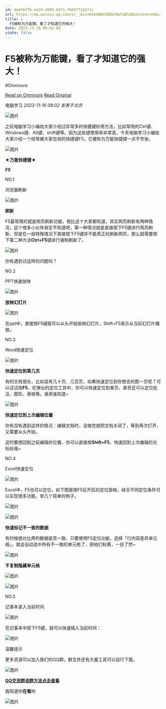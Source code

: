 ```yaml
---
id: ded76ff6-eb24-4809-8471-76857f1d171c
url: https://mp.weixin.qq.com/s?__biz=MzA4NDU3NDUzNw%3D%3D&ascene=64&clicktime=181684&enterid=181684&fasttmpl_flag=0&fasttmpl_fullversion=6957192-zh_CN-zip&fasttmpl_type=0&fontRatio=1&idx=3&mid=2651085979&passparam=searchid%3D17565930485279140594&pre_clickid=15152412157031624431-1700988733-018304&realreporttime=1700988733759&scene=26&search_click_id=15152412157031624431-1700988733-018304&sessionid=0&sn=69cee3bd9293dce5ad2b4e653c6013f8&subscene=343
title: |
  F5被称为万能键，看了才知道它的强大！
date: 2023-11-16 08:02:00
state: false
---
```


# F5被称为万能键，看了才知道它的强大！
#Omnivore

[Read on Omnivore](https://omnivore.app/me/https-mp-weixin-qq-com-s-biz-mz-a-4-ndu-3-nd-uz-nw-3-d-3-d-ascen-18c0ad48779)
[Read Original](https://mp.weixin.qq.com/s?__biz=MzA4NDU3NDUzNw%3D%3D&ascene=64&clicktime=181684&enterid=181684&fasttmpl_flag=0&fasttmpl_fullversion=6957192-zh_CN-zip&fasttmpl_type=0&fontRatio=1&idx=3&mid=2651085979&passparam=searchid%3D17565930485279140594&pre_clickid=15152412157031624431-1700988733-018304&realreporttime=1700988733759&scene=26&search_click_id=15152412157031624431-1700988733-018304&sessionid=0&sn=69cee3bd9293dce5ad2b4e653c6013f8&subscene=343)

 电脑学习 _2023-11-16 08:02_ _发表于北京_ 

![图片](https://proxy-prod.omnivore-image-cache.app/0x0,sJ_sap_v0qshFnWEBj30sldJG-7RMXSIckzznGySLpvk/https://mmbiz.qpic.cn/mmbiz_gif/rqH3avI7eOunLSEpoCH0MoVrjve26IJEqelUKagH6ID65Nxo8NWKTIec0G2j1rAIjETWDIhZicdfJCHSXW0X3rQ/640?wx_fmt=gif)  

之前电脑学习小编给大家介绍过非常多的快捷键妙用方法，比如常用的Ctrl键、Windows键、Alt键、shift键等。因为这些键使用率非常高，今天电脑学习小编给大家介绍一个经常被大家忽视的快捷键F5，它被称为万能快捷键一点不夸张。

![图片](https://proxy-prod.omnivore-image-cache.app/0x0,sy-b9HEf-BDrAj_qpnqLcPnhVvNSDaMtbg2paWhJ50NA/https://mmbiz.qpic.cn/mmbiz_jpg/rqH3avI7eOsl2CUqWMw5vhFRkNKia5PwuwKoeWxr5Hl9Uhb9c4vOz3xUXTXicxveggx4wmaOKoGhsBoDQu08sPHA/640?wx_fmt=jpeg)

**★万能快捷键★**

_**F5**_

NO.1

浏览器刷新

![图片](https://proxy-prod.omnivore-image-cache.app/0x0,sZPZqhqp2aFyYfh5zG43Vx5sJgDy5toby2NnD7CbmQkw/https://mmbiz.qpic.cn/mmbiz_gif/KzkuB2Hqt7PJKkfibvMd3wjQ3DA2padluica22g9icSNAVXXZ4MIRQceeoCtNVPNRr2LXp39yA53Jric9AsMfgaNpg/640?wx_fmt=gif)

**刷新**

F5最常用的就是网页刷新功能，相比这个大家都知道，其实网页刷新有两种情况，这个很多小伙伴肯定不知道吧，第一种情况就是直接按下F5键进行网页刷新，但是在一般特殊情况下直接按下F5键并不能真正的刷新网页，那么就需要按下第二种方法**Ctrl+F5**键进行强制刷新了。

![图片](https://proxy-prod.omnivore-image-cache.app/0x0,sOirxxd8_a4idydVFwjPCPC7FjCXmKldIMNcdZ6_xs28/https://mmbiz.qpic.cn/mmbiz_png/rqH3avI7eOuWicKAfg7M9en2XC3JMH9jrqnpnms3CIkS35OlOjcE2gMwlvHADgZOB7byy7F0nur345OG0icV4QibQ/640?wx_fmt=png)

你有遇到过这样的问题吗？

NO.2

PPT快速放映

![图片](https://proxy-prod.omnivore-image-cache.app/0x0,sZPZqhqp2aFyYfh5zG43Vx5sJgDy5toby2NnD7CbmQkw/https://mmbiz.qpic.cn/mmbiz_gif/KzkuB2Hqt7PJKkfibvMd3wjQ3DA2padluica22g9icSNAVXXZ4MIRQceeoCtNVPNRr2LXp39yA53Jric9AsMfgaNpg/640?wx_fmt=gif)

**放映幻灯片**

![图片](https://proxy-prod.omnivore-image-cache.app/0x0,sNLec2lQxzPsrYEJiUtRFsSOxsFXrADKvy7qN_fAW0pA/https://mmbiz.qpic.cn/mmbiz_png/KzkuB2Hqt7PJKkfibvMd3wjQ3DA2padlu52OH07CxS8tVx8x60RHfGb8d9vvdRfJp3wbkYqc3uN5vPYBoWY8iboQ/640?wx_fmt=png)

在ppt中，直接按F5键就可以从头开始放映幻灯片，Shift+F5表示从当前幻灯片播放。

NO.3

Word快速定位

![图片](https://proxy-prod.omnivore-image-cache.app/0x0,sZPZqhqp2aFyYfh5zG43Vx5sJgDy5toby2NnD7CbmQkw/https://mmbiz.qpic.cn/mmbiz_gif/KzkuB2Hqt7PJKkfibvMd3wjQ3DA2padluica22g9icSNAVXXZ4MIRQceeoCtNVPNRr2LXp39yA53Jric9AsMfgaNpg/640?wx_fmt=gif)

**快速定位到第几页**

有的文档很长，比如说有几十页、几百页，如果快速定位到你想去的那一页呢？可以试试按**F5**，在弹出的定位工具中，你可以快速定位到某页，甚至还可以定位批注、图形、表格等。谁用谁知道\~

![图片](https://proxy-prod.omnivore-image-cache.app/0x0,slIRKw9iTg7XRaDrz1ldFezQALQemn4LPI_lQUG36_IY/https://mmbiz.qpic.cn/mmbiz_png/KzkuB2Hqt7PJKkfibvMd3wjQ3DA2padluOagjt3wDfQHTtOw1x7VxibFd3KwVpicSpKvS3Fc6MibyaciaZl5byKZn6w/640?wx_fmt=png)

**快速定位到上次编辑位置**

你有没有遇到这样的情况：编辑文档时，没做完就把文档关闭了，等到再次打开，又需要从头开始。

这时要想回到之前编辑的位置，你可以直接按**Shift+F5**。快速回到上次编辑的光标处哦\~

NO.4

Excel快速定位

![图片](https://proxy-prod.omnivore-image-cache.app/0x0,sZPZqhqp2aFyYfh5zG43Vx5sJgDy5toby2NnD7CbmQkw/https://mmbiz.qpic.cn/mmbiz_gif/KzkuB2Hqt7PJKkfibvMd3wjQ3DA2padluica22g9icSNAVXXZ4MIRQceeoCtNVPNRr2LXp39yA53Jric9AsMfgaNpg/640?wx_fmt=gif)

Excel中，F5也可以定位，如下图是按F5后开启的定位窗格，结合不同定位条件可以实现很多功能。举几个简单的例子。  

![图片](https://proxy-prod.omnivore-image-cache.app/0x0,sSSxlj3zs76hk2Ko_NdtWRlS9jTmJUFaG-krgmp3DSKM/https://mmbiz.qpic.cn/mmbiz_png/KzkuB2Hqt7PJKkfibvMd3wjQ3DA2padluFuM95jD2tHZWibWCzRepmrHwOGB4D6EMicDymDia2FH4shuzvSI2ibfRnw/640?wx_fmt=png)

![图片](https://proxy-prod.omnivore-image-cache.app/0x0,samk-_v0SUdng-no_1tLSL6LkHci225KI3jTJdNj45vY/https://mmbiz.qpic.cn/mmbiz_png/KzkuB2Hqt7PJKkfibvMd3wjQ3DA2padluZak74jSiaYpOicr2p8GY5lIEV3B2ECpEGDbyibuktqCC2rialLNk3QicKPg/640?wx_fmt=png)

**快速标记不一致的数据**

有时候想对比两列数据是否一致，只要使用F5定位功能，选择「行内容差异单元格」，就会自动选中所有不一致的单元格了，把他们标黄，一目了然\~

![图片](https://proxy-prod.omnivore-image-cache.app/0x0,sl1yhf_9LbocEXbM7OxAWaDT3jdX_D6X2c1seOvfDOdY/https://mmbiz.qpic.cn/mmbiz_gif/KzkuB2Hqt7PJKkfibvMd3wjQ3DA2padluxMibFqiagUGovyBlD0wO8tnz9vCqXvTyvV880cGV8EdROt3v3wm6A0aw/640?wx_fmt=gif)

**不复制隐藏单元格**

![图片](https://proxy-prod.omnivore-image-cache.app/0x0,sfCOJSTOTY_geOfh9oQ4xlAQ3X45eMg9MVV5JRRDQhlM/https://mmbiz.qpic.cn/mmbiz_png/rqH3avI7eOuWicKAfg7M9en2XC3JMH9jrRuja2Gbe3BnWvZyeepGUBy3r86ib9tVOY6jKrfLIlvCr6hTiaBXT2LbA/640?wx_fmt=png)

![图片](https://proxy-prod.omnivore-image-cache.app/0x0,sJKJLGOwXrUse2MV42kKbpnHj2ZGDqrFE92G5DFdPVoA/https://mmbiz.qpic.cn/mmbiz_png/KzkuB2Hqt7PJKkfibvMd3wjQ3DA2padlu6TEWsvbbnhZrpSsfuhwRAC7Biby2Q2RqHjwIZzWNiaian74TGUNdYTZdg/640?wx_fmt=png)

NO.5

记事本录入当前时间

![图片](https://proxy-prod.omnivore-image-cache.app/0x0,sZPZqhqp2aFyYfh5zG43Vx5sJgDy5toby2NnD7CbmQkw/https://mmbiz.qpic.cn/mmbiz_gif/KzkuB2Hqt7PJKkfibvMd3wjQ3DA2padluica22g9icSNAVXXZ4MIRQceeoCtNVPNRr2LXp39yA53Jric9AsMfgaNpg/640?wx_fmt=gif)

在记事本中按下F5键，就可以快速插入当前时间：

![图片](https://proxy-prod.omnivore-image-cache.app/0x0,s4JlP6LdX4s0dr3FY6ABRXL825zT3og3KpOBq42SvbXY/https://mmbiz.qpic.cn/mmbiz_gif/KzkuB2Hqt7PJKkfibvMd3wjQ3DA2padluwWnQBGLviaNnUVibIwgePv7Iicr6ndayG2IcvwIQLGdXJrEDiajomqFJWQ/640?wx_fmt=gif)

温馨提示

更多资源可以加入我们的QQ群，群文件还有大量工具可以自行下载。

![图片](https://proxy-prod.omnivore-image-cache.app/0x0,sEaAjcppNhslg5h8qLho8J3w_vJQt2_BhD1zf1tZe1qw/https://mmbiz.qpic.cn/mmbiz_gif/rZGV754icCcrq6muj1rjldrcM2IcFzblodYWRCGp1U31BpU1zWFyIG3CzO5rnZdhLcf23jO2sIUFOPlKkGxkAQw/640?wx_fmt=gif)

[**QQ交流群进群方法点击查看**](https://mp.weixin.qq.com/s?%5F%5Fbiz=MzA4NDU3NDUzNw==&mid=2651043860&idx=2&sn=0bf75fa33cecf1fb2ed667380cec59ed&chksm=84123032b365b924d72fa9d5c28c03fa7736113c62febe3b103f6aa853533f5907295a027005&token=2012645682&lang=zh%5FCN&scene=21#wechat%5Fredirect)

我知道你**在看**哟

![图片](https://proxy-prod.omnivore-image-cache.app/0x0,sVYWJ4MG6B9Qh2-Q_ABEYeP78yfdKy7UdfiKYOOmnyAY/https://mmbiz.qpic.cn/mmbiz_png/KzkuB2Hqt7PJKkfibvMd3wjQ3DA2padluliaIlL0GecUX6ficIasDMSRuq11C5zHnhxCwOSX6eibAOfdTltlVQCOVQ/640?wx_fmt=png)



